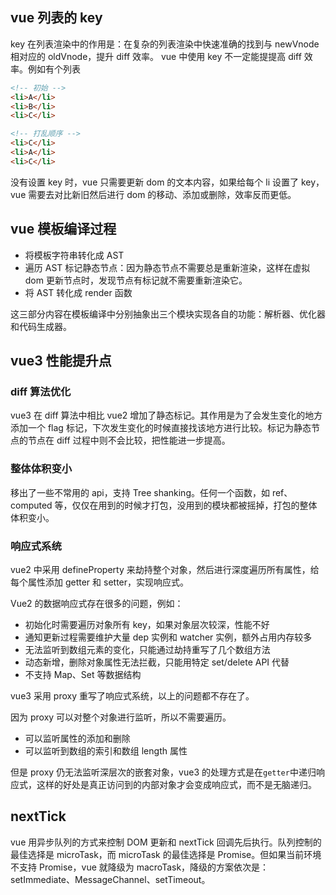 ## vue 列表的 key

key 在列表渲染中的作用是：在复杂的列表渲染中快速准确的找到与 newVnode 相对应的 oldVnode，提升 diff 效率。
vue 中使用 key 不一定能提提高 diff 效率。例如有个列表

```html
<!-- 初始 -->
<li>A</li>
<li>B</li>
<li>C</li>

<!-- 打乱顺序 -->
<li>C</li>
<li>A</li>
<li>C</li>
```

没有设置 key 时，vue 只需要更新 dom 的文本内容，如果给每个 li 设置了 key，vue 需要去对比新旧然后进行 dom 的移动、添加或删除，效率反而更低。

## vue 模板编译过程

- 将模板字符串转化成 AST
- 遍历 AST 标记静态节点：因为静态节点不需要总是重新渲染，这样在虚拟 dom 更新节点时，发现节点有标记就不需要重新渲染它。
- 将 AST 转化成 render 函数

这三部分内容在模板编译中分别抽象出三个模块实现各自的功能：解析器、优化器和代码生成器。

## vue3 性能提升点

### diff 算法优化

vue3 在 diff 算法中相比 vue2 增加了静态标记。其作用是为了会发生变化的地方添加一个 flag 标记，下次发生变化的时候直接找该地方进行比较。标记为静态节点的节点在 diff 过程中则不会比较，把性能进一步提高。

### 整体体积变小

移出了一些不常用的 api，支持 Tree shanking。任何一个函数，如 ref、computed 等，仅仅在用到的时候才打包，没用到的模块都被摇掉，打包的整体体积变小。

### 响应式系统

vue2 中采用 defineProperty 来劫持整个对象，然后进行深度遍历所有属性，给每个属性添加 getter 和 setter，实现响应式。

Vue2 的数据响应式存在很多的问题，例如：

- 初始化时需要遍历对象所有 key，如果对象层次较深，性能不好
- 通知更新过程需要维护大量 dep 实例和 watcher 实例，额外占用内存较多
- 无法监听到数组元素的变化，只能通过劫持重写了几个数组方法
- 动态新增，删除对象属性无法拦截，只能用特定 set/delete API 代替
- 不支持 Map、Set 等数据结构

vue3 采用 proxy 重写了响应式系统，以上的问题都不存在了。

因为 proxy 可以对整个对象进行监听，所以不需要遍历。

- 可以监听属性的添加和删除
- 可以监听到数组的索引和数组 length 属性

但是 proxy 仍无法监听深层次的嵌套对象，vue3 的处理方式是在`getter`中递归响应式，这样的好处是真正访问到的内部对象才会变成响应式，而不是无脑递归。

## nextTick

vue 用异步队列的方式来控制 DOM 更新和 nextTick 回调先后执行。队列控制的最佳选择是 microTask，而 microTask 的最佳选择是 Promise。但如果当前环境不支持 Promise，vue 就降级为 macroTask，降级的方案依次是：setImmediate、MessageChannel、setTimeout。
